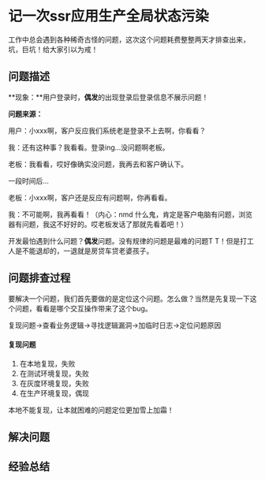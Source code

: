 # 记一次ssr应用生产全局状态污染

工作中总会遇到各种稀奇古怪的问题，这次这个问题耗费整整两天才排查出来，坑，巨坑！给大家引以为戒！

## 问题描述

**现象：**用户登录时，**偶发**的出现登录后登录信息不展示问题！

**问题来源：**

用户：小xxx啊，客户反应我们系统老是登录不上去啊，你看看？

我：还有这种事？我看看。登录ing...没问题啊老板。

老板：我看看，哎好像确实没问题，我再去和客户确认下。

一段时间后...

老板：小xxx啊，客户还是反应有问题啊，你再看看。

我：不可能啊，我再看看！（内心：nmd 什么鬼，肯定是客户电脑有问题，浏览器有问题，我这不好好的。哎老板发话了那就先看着吧！）

开发最怕遇到什么问题？**偶发**问题。没有规律的问题是最难的问题T T！但是打工人是不能退却的，一退就是房贷车贷老婆孩子。

## 问题排查过程

要解决一个问题，我们首先要做的是定位这个问题。怎么做？当然是先复现一下这个问题，看看是哪个交互操作带来了这个bug。

复现问题->查看业务逻辑->寻找逻辑漏洞->加临时日志->定位问题原因

#### 复现问题

1. 在本地复现，失败
2. 在测试环境复现，失败
3. 在灰度环境复现，失败
4. 在生产环境复现，偶现

本地不能复现，让本就困难的问题定位更加雪上加霜！



## 解决问题





## 经验总结